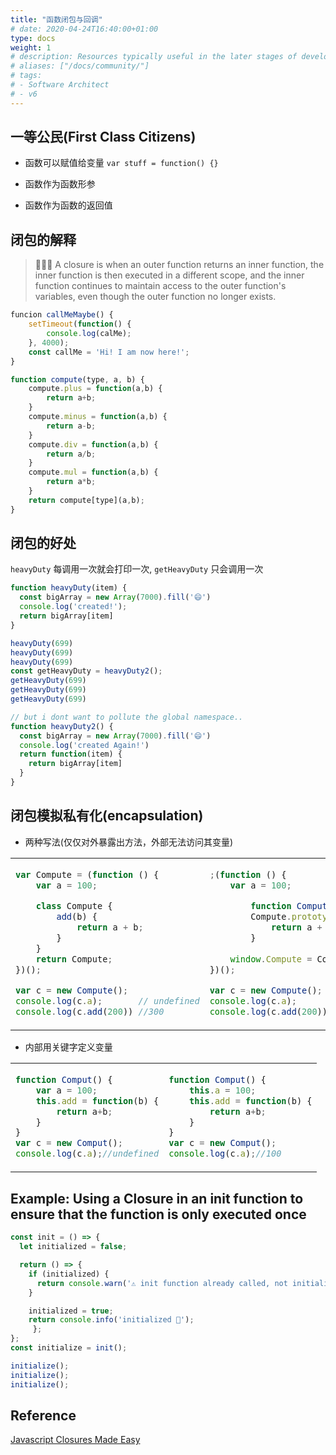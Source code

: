 ```yaml
---
title: "函数闭包与回调"
# date: 2020-04-24T16:40:00+01:00
type: docs
weight: 1
# description: Resources typically useful in the later stages of development
# aliases: ["/docs/community/"] 
# tags:
# - Software Architect
# - v6
---
```


## 一等公民(First Class Citizens)

- 函数可以赋值给变量  `var stuff = function() {}`
    
- 函数作为函数形参
- 函数作为函数的返回值

## 闭包的解释

> 🧑🏻‍💻 A closure is when an outer function returns an inner function, the inner function is then executed in a different scope, and the inner function continues to maintain access to the outer function's variables, even though the outer function no longer exists.



```javascript
funcion callMeMaybe() {
	setTimeout(function() {
		console.log(calMe);
	}, 4000);
	const callMe = 'Hi! I am now here!';
}
```

```javascript
function compute(type, a, b) {
	compute.plus = function(a,b) {
        return a+b;
    }
    compute.minus = function(a,b) {
        return a-b;
    }
    compute.div = function(a,b) {
        return a/b;
    }
    compute.mul = function(a,b) {
        return a*b;
    }
    return compute[type](a,b);
}
```

## 闭包的好处
`heavyDuty` 每调用一次就会打印一次, `getHeavyDuty` 只会调用一次
```javascript
function heavyDuty(item) {
  const bigArray = new Array(7000).fill('😄')
  console.log('created!');
  return bigArray[item]
}

heavyDuty(699)
heavyDuty(699)
heavyDuty(699)
const getHeavyDuty = heavyDuty2();
getHeavyDuty(699)
getHeavyDuty(699)
getHeavyDuty(699)

// but i dont want to pollute the global namespace..
function heavyDuty2() {
  const bigArray = new Array(7000).fill('😄')
  console.log('created Again!')
  return function(item) {
    return bigArray[item]
  }
}
```


## 闭包模拟私有化(encapsulation)

- 两种写法(仅仅对外暴露出方法，外部无法访问其变量)
<table>
<tr>
<td>

```javascript
var Compute = (function () {
    var a = 100;

    class Compute {
        add(b) {
            return a + b;
        }
    }
    return Compute;
})();

var c = new Compute();
console.log(c.a);       // undefined
console.log(c.add(200)) //300
```
</td>
<td>

```javascript
;(function () {
    var a = 100;

		function Compute() {};
		Compute.prototype.add = function(b) {
			return a + b;
		}
    
    window.Compute = Compute;
})();

var c = new Compute();
console.log(c.a);       // undefined
console.log(c.add(200)) //300
```
</td>
</tr>
</table>

- 内部用关键字定义变量
<table>
<tr>
<td>

```javascript
function Comput() {
	var a = 100;
	this.add = function(b) {
		return a+b;
	}
}
var c = new Comput();
console.log(c.a);//undefined
```
</td>
<td>

```javascript
function Comput() {
	this.a = 100;
	this.add = function(b) {
		return a+b;
	}
}
var c = new Comput();
console.log(c.a);//100
```
</td>
</tr>
</table>


## Example: Using a Closure in an init function to ensure that the function is only executed once

```javascript
const init = () => {
  let initialized = false;

  return () => {
    if (initialized) {
      return console.warn('⚠️ init function already called, not initializing');
    }

    initialized = true;
    return console.info('initialized 🚀');
	 };
};
const initialize = init();

initialize();
initialize();
initialize();
```

## Reference

[Javascript Closures Made Easy](https://www.humankode.com/javascript/javascript-closures-made-easy/)